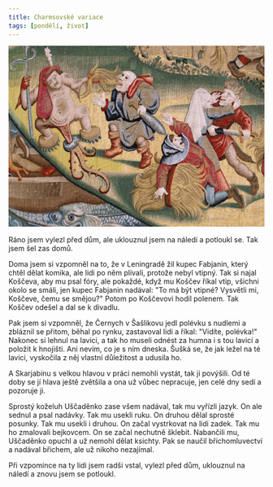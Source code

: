 ```yaml
---
title: Charmsovské variace
tags: [pondělí, život]
---
```


![cover](/img/charms.jpg)

Ráno jsem vylezl před dům, ale uklouznul jsem na náledí a potloukl se. Tak jsem šel zas domů.

Doma jsem si vzpomněl na to, že v Leningradě žil kupec Fabjanin, který chtěl dělat komika, ale lidi po něm plivali, protože nebyl vtipný. Tak si najal Koščeva, aby mu psal fóry, ale pokaždé, když mu Koščev říkal vtip, všichni okolo se smáli, jen kupec Fabjanin nadával: "To má být vtipné? Vysvětli mi, Koščeve, čemu se smějou?" Potom po Koščevovi hodil polenem. Tak Koščev odešel a dal se k divadlu.

Pak jsem si vzpomněl, že Černych v Šašlikovu jedl polévku s nudlemi a zbláznil se přitom, běhal po rynku, zastavoval lidi a říkal: "Vidíte, polévka!" Nakonec si lehnul na lavici, a tak ho museli odnést za humna i s tou lavicí a položit k hnojišti. Ani nevím, co je s ním dneska. Šušká se, že jak ležel na té lavici, vyskočila z něj vlastní důležitost a udusila ho.

A Skarjabinu s velkou hlavou v práci nemohli vystát, tak ji povýšili. Od té doby se jí hlava ještě zvětšila a ona už vůbec nepracuje, jen celé dny sedí a pozoruje ji.

Sprostý koželuh Uščaděnko zase všem nadával, tak mu vyřízli jazyk. On ale sednul a psal nadávky. Tak mu usekli ruku. On druhou dělal sprosté posunky. Tak mu usekli i druhou. On začal vystrkovat na lidi zadek. Tak mu ho zmalovali bejkovcem. On se začal nechutně šklebit. Nabančili mu, Uščaděnko opuchl a už nemohl dělat ksichty. Pak se naučil břichomluvectví a nadával břichem, ale už nikoho nezajímal.

Při vzpomínce na ty lidi jsem radši vstal, vylezl před dům, uklouznul na náledí a znovu jsem se potloukl. 
